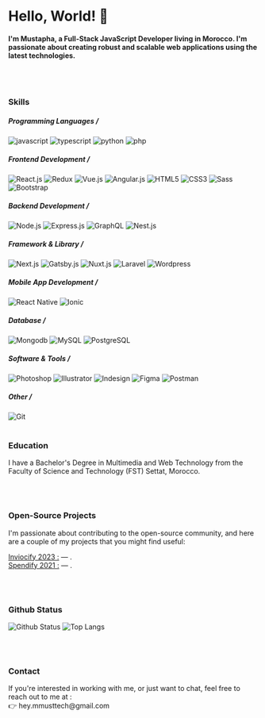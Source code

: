 <h1>Hello, World! 👋</h1>

<h4>I'm Mustapha, a Full-Stack JavaScript Developer living in Morocco. I'm passionate about creating robust and scalable web applications using the latest technologies.</h4>

<br />
<br />

### Skills
##### Programming Languages /
<div>
    <img alt="javascript" src="https://img.shields.io/badge/JavaScript-F7DF1E?style=for-the-badge&logo=javascript&logoColor=black" /> 
    <img alt="typescript" src="https://img.shields.io/badge/TypeScript-007ACC?style=for-the-badge&logo=typescript&logoColor=white" /> 
    <img alt="python" src="https://img.shields.io/badge/Python-14354C?style=for-the-badge&logo=python&logoColor=white" /> 
    <img alt="php" src="https://img.shields.io/badge/PHP-777BB4?style=for-the-badge&logo=php&logoColor=white" /> 
    <!--<img alt="" src="" />-->
</div>

##### Frontend Development /
<div>
    <img alt="React.js" src="https://img.shields.io/badge/React-20232A?style=for-the-badge&logo=react&logoColor=61DAFB" />
    <img alt="Redux" src="https://img.shields.io/badge/Redux-593D88?style=for-the-badge&logo=redux&logoColor=white" />
    <img alt="Vue.js" src="https://img.shields.io/badge/Vue.js-35495E?style=for-the-badge&logo=vue.js&logoColor=4FC08D" /> 
    <img alt="Angular.js" src="https://img.shields.io/badge/Angular-DD0031?style=for-the-badge&logo=angular&logoColor=white" /> 
    <img alt="HTML5" src="https://img.shields.io/badge/HTML5-E34F26?style=for-the-badge&logo=html5&logoColor=white" /> 
    <img alt="CSS3" src="https://img.shields.io/badge/CSS3-1572B6?style=for-the-badge&logo=css3&logoColor=white" />
    <img alt="Sass" src="https://img.shields.io/badge/Sass-CC6699?style=for-the-badge&logo=sass&logoColor=white" /> 
    <img alt="Bootstrap" src="https://img.shields.io/badge/Bootstrap-563D7C?style=for-the-badge&logo=bootstrap&logoColor=white" />
</div>

##### Backend Development /
<div>
    <img alt="Node.js" src="https://img.shields.io/badge/Node.js-43853D?style=for-the-badge&logo=node.js&logoColor=white" />
    <img alt="Express.js" src="https://img.shields.io/badge/Express.js-404D59?style=for-the-badge" />
    <img alt="GraphQL" src="https://img.shields.io/badge/-GraphQL-E10098?style=for-the-badge&logo=graphql&logoColor=white" /> 
    <img alt="Nest.js" src="https://img.shields.io/badge/nestjs-%23E0234E.svg?style=for-the-badge&logo=nestjs&logoColor=white" />
</div>

##### Framework & Library /
<div>
    <img alt="Next.js" src="https://img.shields.io/badge/Next-black?style=for-the-badge&logo=next.js&logoColor=white" />
    <img alt="Gatsby.js" src="https://img.shields.io/badge/Gatsby-%23663399.svg?style=for-the-badge&logo=gatsby&logoColor=white" />
    <img alt="Nuxt.js" src="https://img.shields.io/badge/Nuxt-002E3B?style=for-the-badge&logo=nuxtdotjs&logoColor=#00DC82" />
    <img alt="Laravel" src="https://img.shields.io/badge/laravel-%23FF2D20.svg?style=for-the-badge&logo=laravel&logoColor=white" />
    <img alt="Wordpress" src="https://img.shields.io/badge/WordPress-%23117AC9.svg?style=for-the-badge&logo=WordPress&logoColor=white" />
</div>

##### Mobile App Development /
<div>
    <img alt="React Native" src="https://img.shields.io/badge/react_native-%2320232a.svg?style=for-the-badge&logo=react&logoColor=%2361DAFB" />
    <img alt="Ionic" src="https://img.shields.io/badge/Ionic-%233880FF.svg?style=for-the-badge&logo=Ionic&logoColor=white" />
</div>

##### Database /
<div>
    <img alt="Mongodb" src="https://img.shields.io/badge/MongoDB-%234ea94b.svg?style=for-the-badge&logo=mongodb&logoColor=white" />
    <img alt="MySQL" src="https://img.shields.io/badge/mysql-%2300f.svg?style=for-the-badge&logo=mysql&logoColor=white" />
    <img alt="PostgreSQL" src="https://img.shields.io/badge/postgres-%23316192.svg?style=for-the-badge&logo=postgresql&logoColor=white" />
</div>

##### Software & Tools /
<div>
    <img alt="Photoshop" src="https://img.shields.io/badge/adobe%20photoshop-%2331A8FF.svg?style=for-the-badge&logo=adobe%20photoshop&logoColor=white" />
    <img alt="Illustrator" src="https://img.shields.io/badge/adobe%20illustrator-%23FF9A00.svg?style=for-the-badge&logo=adobe%20illustrator&logoColor=white" />
    <img alt="Indesign" src="https://img.shields.io/badge/Adobe%20InDesign-49021F?style=for-the-badge&logo=adobeindesign&logoColor=white" />
    <img alt="Figma" src="https://img.shields.io/badge/figma-%23F24E1E.svg?style=for-the-badge&logo=figma&logoColor=white" />
    <img alt="Postman" src="https://img.shields.io/badge/Postman-FF6C37?style=for-the-badge&logo=postman&logoColor=white" />
</div>

##### Other /
<img alt="Git" src="https://img.shields.io/badge/git-%23F05033.svg?style=for-the-badge&logo=git&logoColor=white" />



<br />
<br />

### Education
<p>I have a Bachelor's Degree in Multimedia and Web Technology from the Faculty of Science and Technology (FST) Settat, Morocco.</p>

<br />
<br />

### Open-Source Projects
<p>I'm passionate about contributing to the open-source community, and here are a couple of my projects that you might find useful:</p>

[Inviocify 2023 :](https://github.com/heymmusttech/invoicify) — .<br />
[Spendify 2021 :](https://github.com/heymmusttech/spendify) — .

<br />
<br />


### Github Status

![Github Status](https://github-readme-stats.vercel.app/api?username=heymmusttech&count_private=true&show_icons=true&hide_border=true&bg_color=0f0f0f&title_color=29f709&&text_color=C9D1D9&icon_color=29f709&layout=compact) 
![Top Langs](https://github-readme-stats.vercel.app/api/top-langs/?username=heymmusttech&count_private=true&hide_border=true&bg_color=0f0f0f&title_color=29f709&&text_color=C9D1D9&icon_color=29f709&layout=compact)

<br />
<br />

### Contact
<p>If you're interested in working with me, or just want to chat, feel free to reach out to me at :<br />👉 hey.mmusttech@gmail.com</p>

<!---
heymmusttech/heymmusttech is a ✨ special ✨ repository because its `README.md` (this file) appears on your GitHub profile.
You can click the Preview link to take a look at your changes.
--->
